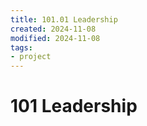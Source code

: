 ```yaml
---
title: 101.01 Leadership
created: 2024-11-08
modified: 2024-11-08
tags:
- project
---
```

# 101 Leadership
